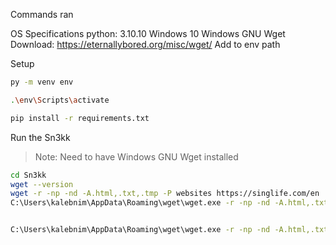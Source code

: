 Commands ran 

OS Specifications
python: 3.10.10
Windows 10
Windows GNU Wget
Download: https://eternallybored.org/misc/wget/
Add to env path 

Setup
```bash
py -m venv env

.\env\Scripts\activate

pip install -r requirements.txt
```

Run the Sn3kk

>Note: Need to have Windows GNU Wget installed
```bash
cd Sn3kk
wget --version
wget -r -np -nd -A.html,.txt,.tmp -P websites https://singlife.com/en
C:\Users\kalebnim\AppData\Roaming\wget\wget.exe -r -np -nd -A.html,.txt,.tmp -P websites https://singlife.com/en


C:\Users\kalebnim\AppData\Roaming\wget\wget.exe -r -np -nd -A.html,.txt,.tmp -P websites https://singlife.com/en/blog
